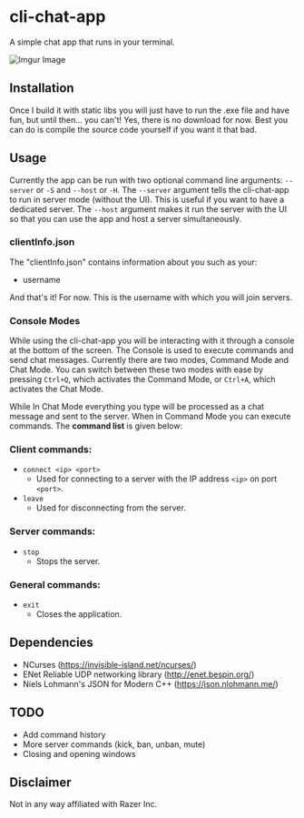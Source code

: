 # cli-chat-app

A simple chat app that runs in your terminal.

![Imgur Image](https://imgur.com/HPxQdCz.jpg)

## Installation

Once I build it with static libs you will just have to run the .exe file and have fun, but until then... you can't! Yes, there is no download for now. Best you can do is compile the source code yourself if you want it that bad.

## Usage

Currently the app can be run with two optional command line arguments: `--server` or `-S` and `--host` or `-H`. The `--server` argument tells the cli-chat-app to run in server mode (without the UI). This is useful if you want to have a dedicated server. The `--host` argument makes it run the server with the UI so that you can use the app and host a server simultaneously.

### clientInfo.json

The "clientInfo.json" contains information about you such as your:

 - username

And that's it! For now. This is the username with which you will join servers.

### Console Modes

While using the cli-chat-app you will be interacting with it through a console at the bottom of the screen. The Console is used to execute commands and send chat messages. Currently there are two modes, Command Mode and Chat Mode. You can switch between these two modes with ease by pressing `Ctrl+Q`, which activates the Command Mode, or `Ctrl+A`, which activates the Chat Mode.

While In Chat Mode everything you type will be processed as a chat message and sent to the server. When in Command Mode you can execute commands. The **command list** is given below:

### Client commands:

 - `connect <ip> <port>`
	 - Used for connecting to a server with the IP address `<ip>` on port `<port>`.
 - `leave`
	 - Used for disconnecting from the server.

### Server commands:

- `stop`
	- Stops the server.

### General commands:

 - `exit`
	 - Closes the application.

## Dependencies

 - NCurses (https://invisible-island.net/ncurses/)
 - ENet Reliable UDP networking library (http://enet.bespin.org/)
 - Niels Lohmann's JSON for Modern C++ (https://json.nlohmann.me/)

## TODO

 - Add command history
 - More server commands (kick, ban, unban, mute)
 - Closing and opening windows

## Disclaimer

Not in any way affiliated with Razer Inc.
